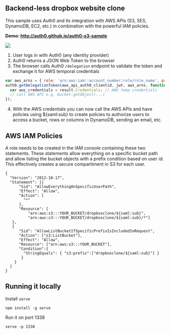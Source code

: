 ## Backend-less dropbox website clone

This sample uses Auth0 and its integration with AWS APIs (S3, SES, DynamoDB, EC2, etc.) in combination with the powerful IAM policies.

**Demo: <http://auth0.github.io/auth0-s3-sample>**

![](https://cloudup.com/cVRDC3kQe6l+)

1. User logs in with Auth0 (any identity provider)
2. Auth0 returns a JSON Web Token to the browser
3. The browser calls Auth0 `/delegation` endpoint to validate the token and exchange it for AWS temporal credentials
  
  ```js  
  var aws_arns = { role: 'arn:aws:iam::account_number:role/role_name', principal: 'arn:aws:iam::account_number:saml-provider/provider_name' };
  auth0.getDelegationToken(aws_api_auth0_clientid, jwt, aws_arns, function(err, result) {
    var aws_credentials = result.Credentials; // AWS temp credentials
    // call AWS API e.g. bucket.getObject(...)
  });
  ```
  
4. With the AWS credentials you can now call the AWS APIs and have policies using ${saml:sub} to create policies to authorize users to access a bucket, rows or columns in DynamoDB, sending an email, etc.

## AWS IAM Policies

A role needs to be created in the IAM console containing these two statements. These statements allow everything on a specific bucket path and allow listing the bucket objects with a prefix condition based on user id. This effectively creates a secure compartiment in S3 for each user.

```
{
  "Version": "2012-10-17",
  "Statement": [{
      "Sid": "AllowEverythingOnSpecificUserPath",
      "Effect": "Allow",
      "Action": [
        "*"
      ],
      "Resource": [ 
          "arn:aws:s3:::YOUR_BUCKET/dropboxclone/${saml:sub}",
          "arn:aws:s3:::YOUR_BUCKET/dropboxclone/${saml:sub}/*"]
   },
   {
      "Sid": "AllowListBucketIfSpecificPrefixIsIncludedInRequest",
      "Action": ["s3:ListBucket"],
      "Effect": "Allow",
      "Resource": ["arn:aws:s3:::YOUR_BUCKET"],
      "Condition":{ 
        "StringEquals": { "s3:prefix":["dropboxclone/${saml:sub}"] }
       }
    }
  ]
}
```

## Running it locally

Install `serve` 
    
    npm install -g serve

Run it on port 1338

    serve -p 1338

